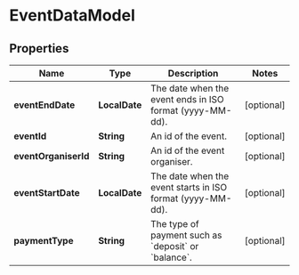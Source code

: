 

# EventDataModel


## Properties

| Name | Type | Description | Notes |
|------------ | ------------- | ------------- | -------------|
|**eventEndDate** | **LocalDate** | The date when the event ends in ISO format (yyyy-MM-dd). |  [optional] |
|**eventId** | **String** | An id of the event. |  [optional] |
|**eventOrganiserId** | **String** | An id of the event organiser. |  [optional] |
|**eventStartDate** | **LocalDate** | The date when the event starts in ISO format (yyyy-MM-dd). |  [optional] |
|**paymentType** | **String** | The type of payment such as &#x60;deposit&#x60; or &#x60;balance&#x60;. |  [optional] |




